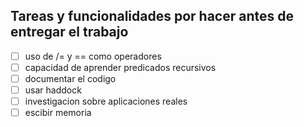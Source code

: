 ## Tareas y funcionalidades por hacer antes de entregar el trabajo
- [ ] uso de /= y == como operadores
- [ ] capacidad de aprender predicados recursivos
- [ ] documentar el codigo
- [ ] usar haddock
- [ ] investigacion sobre aplicaciones reales
- [ ] escibir memoria
